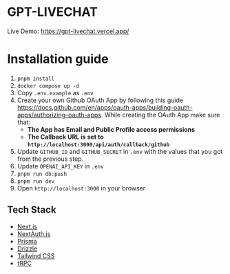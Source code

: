 # GPT-LIVECHAT

Live Demo: https://gpt-livechat.vercel.app/

# Installation guide

1. `pnpm install`
2. `docker compose up -d`
3. Copy `.env.example` as `.env`
4. Create your own Github OAuth App by following this guide https://docs.github.com/en/apps/oauth-apps/building-oauth-apps/authorizing-oauth-apps. While creating the OAuth App make sure that:
    - **The App has Email and Public Profile access permissions**
    - **The Callback URL is set to `http://localhost:3000/api/auth/callback/github`**
5. Update `GITHUB_ID` and `GITHUB_SECRET` in `.env` with the values that you got from the previous step.
6. Update `OPENAI_API_KEY` in `.env`
7. `pnpm run db:push`
8. `pnpm run dev`
9. Open `http://localhost:3000` in your browser

## Tech Stack

- [Next.js](https://nextjs.org)
- [NextAuth.js](https://next-auth.js.org)
- [Prisma](https://prisma.io)
- [Drizzle](https://orm.drizzle.team)
- [Tailwind CSS](https://tailwindcss.com)
- [tRPC](https://trpc.io)
